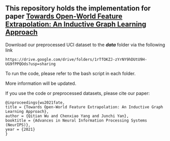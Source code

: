 ## This repository holds the implementation for paper [Towards Open-World Feature Extrapolation: An Inductive Graph Learning Approach](https://arxiv.org/abs/2110.04514)

Download our preprocessed UCI dataset to the ***data*** folder via the following link

    https://drive.google.com/drive/folders/1rTfOKZJ-zYrNY9hDUtU9H-UG9fPPQOds?usp=sharing

To run the code, please refer to the bash script in each folder.

More information will be updated.

If you use the code or preprocessed datasets, please cite our paper:

    @inproceedings{wu2021fate,
    title = {Towards Open-World Feature Extrapolation: An Inductive Graph Learning Approach},
    author = {Qitian Wu and Chenxiao Yang and Junchi Yan},
    booktitle = {Advances in Neural Information Processing Systems (NeurIPS)},
    year = {2021}
    }